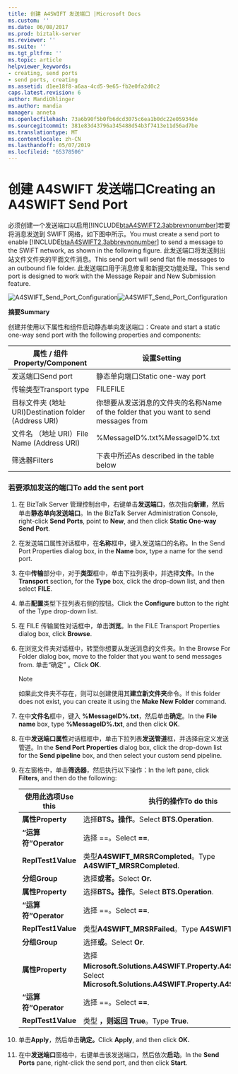 ```yaml
---
title: 创建 A4SWIFT 发送端口 |Microsoft Docs
ms.custom: ''
ms.date: 06/08/2017
ms.prod: biztalk-server
ms.reviewer: ''
ms.suite: ''
ms.tgt_pltfrm: ''
ms.topic: article
helpviewer_keywords:
- creating, send ports
- send ports, creating
ms.assetid: d1ee18f8-a6aa-4cd5-9e65-fb2e0fa2d0c2
caps.latest.revision: 6
author: MandiOhlinger
ms.author: mandia
manager: anneta
ms.openlocfilehash: 73a6b90f5b0fb6dcd3075c6ea1b0dc22e05934de
ms.sourcegitcommit: 381e83d43796a345488d54b3f7413e11d56ad7be
ms.translationtype: MT
ms.contentlocale: zh-CN
ms.lasthandoff: 05/07/2019
ms.locfileid: "65378506"
---
```

# <a name="creating-an-a4swift-send-port"></a><span data-ttu-id="d0787-102">创建 A4SWIFT 发送端口</span><span class="sxs-lookup"><span data-stu-id="d0787-102">Creating an A4SWIFT Send Port</span></span>
<span data-ttu-id="d0787-103">必须创建一个发送端口以启用[!INCLUDE[btaA4SWIFT2.3abbrevnonumber](../../includes/btaa4swift2-3abbrevnonumber-md.md)]若要将消息发送到 SWIFT 网络，如下图中所示。</span><span class="sxs-lookup"><span data-stu-id="d0787-103">You must create a send port to enable [!INCLUDE[btaA4SWIFT2.3abbrevnonumber](../../includes/btaa4swift2-3abbrevnonumber-md.md)] to send a message to the SWIFT network, as shown in the following figure.</span></span> <span data-ttu-id="d0787-104">此发送端口将发送到出站文件文件夹的平面文件消息。</span><span class="sxs-lookup"><span data-stu-id="d0787-104">This send port will send flat file messages to an outbound file folder.</span></span> <span data-ttu-id="d0787-105">此发送端口用于消息修复和新提交功能处理。</span><span class="sxs-lookup"><span data-stu-id="d0787-105">This send port is designed to work with the Message Repair and New Submission feature.</span></span>  
  
 <span data-ttu-id="d0787-106">![](../../adapters-and-accelerators/accelerator-swift/media/a4swift-send-port-configuration.gif "A4SWIFT_Send_Port_Configuration")</span><span class="sxs-lookup"><span data-stu-id="d0787-106">![](../../adapters-and-accelerators/accelerator-swift/media/a4swift-send-port-configuration.gif "A4SWIFT_Send_Port_Configuration")</span></span>  
  
 <span data-ttu-id="d0787-107">**摘要**</span><span class="sxs-lookup"><span data-stu-id="d0787-107">**Summary**</span></span>  
  
 <span data-ttu-id="d0787-108">创建并使用以下属性和组件启动静态单向发送端口：</span><span class="sxs-lookup"><span data-stu-id="d0787-108">Create and start a static one-way send port with the following properties and components:</span></span>  
  
|<span data-ttu-id="d0787-109">属性 / 组件</span><span class="sxs-lookup"><span data-stu-id="d0787-109">Property/Component</span></span>|<span data-ttu-id="d0787-110">设置</span><span class="sxs-lookup"><span data-stu-id="d0787-110">Setting</span></span>|  
|-------------------------|-------------|  
|<span data-ttu-id="d0787-111">发送端口</span><span class="sxs-lookup"><span data-stu-id="d0787-111">Send port</span></span>|<span data-ttu-id="d0787-112">静态单向端口</span><span class="sxs-lookup"><span data-stu-id="d0787-112">Static one-way port</span></span>|  
|<span data-ttu-id="d0787-113">传输类型</span><span class="sxs-lookup"><span data-stu-id="d0787-113">Transport type</span></span>|<span data-ttu-id="d0787-114">FILE</span><span class="sxs-lookup"><span data-stu-id="d0787-114">FILE</span></span>|  
|<span data-ttu-id="d0787-115">目标文件夹 (地址 URI)</span><span class="sxs-lookup"><span data-stu-id="d0787-115">Destination folder (Address URI)</span></span>|<span data-ttu-id="d0787-116">你想要从发送消息的文件夹的名称</span><span class="sxs-lookup"><span data-stu-id="d0787-116">Name of the folder that you want to send messages from</span></span>|  
|<span data-ttu-id="d0787-117">文件名 （地址 URI）</span><span class="sxs-lookup"><span data-stu-id="d0787-117">File Name (Address URI)</span></span>|<span data-ttu-id="d0787-118">%MessageID%.txt</span><span class="sxs-lookup"><span data-stu-id="d0787-118">%MessageID%.txt</span></span>|  
|<span data-ttu-id="d0787-119">筛选器</span><span class="sxs-lookup"><span data-stu-id="d0787-119">Filters</span></span>|<span data-ttu-id="d0787-120">下表中所述</span><span class="sxs-lookup"><span data-stu-id="d0787-120">As described in the table below</span></span>|  
  
### <a name="to-add-the-sent-port"></a><span data-ttu-id="d0787-121">若要添加发送的端口</span><span class="sxs-lookup"><span data-stu-id="d0787-121">To add the sent port</span></span>  
  
1.  <span data-ttu-id="d0787-122">在 BizTalk Server 管理控制台中，右键单击**发送端口**，依次指向**新建**，然后单击**静态单向发送端口**。</span><span class="sxs-lookup"><span data-stu-id="d0787-122">In the BizTalk Server Administration Console, right-click **Send Ports**, point to **New**, and then click **Static One-way Send Port**.</span></span>  
  
2.  <span data-ttu-id="d0787-123">在发送端口属性对话框中，在**名称**框中，键入发送端口的名称。</span><span class="sxs-lookup"><span data-stu-id="d0787-123">In the Send Port Properties dialog box, in the **Name** box, type a name for the send port.</span></span>  
  
3.  <span data-ttu-id="d0787-124">在中**传输**部分中，对于**类型**框中，单击下拉列表中，并选择**文件**。</span><span class="sxs-lookup"><span data-stu-id="d0787-124">In the **Transport** section, for the **Type** box, click the drop-down list, and then select **FILE**.</span></span>  
  
4.  <span data-ttu-id="d0787-125">单击**配置**类型下拉列表右侧的按钮。</span><span class="sxs-lookup"><span data-stu-id="d0787-125">Click the **Configure** button to the right of the Type drop-down list.</span></span>  
  
5.  <span data-ttu-id="d0787-126">在 FILE 传输属性对话框中，单击**浏览**。</span><span class="sxs-lookup"><span data-stu-id="d0787-126">In the FILE Transport Properties dialog box, click **Browse**.</span></span>  
  
6.  <span data-ttu-id="d0787-127">在浏览文件夹对话框中，转至你想要从发送消息的文件夹。</span><span class="sxs-lookup"><span data-stu-id="d0787-127">In the Browse For Folder dialog box, move to the folder that you want to send messages from.</span></span> <span data-ttu-id="d0787-128">单击“确定” 。</span><span class="sxs-lookup"><span data-stu-id="d0787-128">Click **OK**.</span></span>  
  
    > [!NOTE]
    >  <span data-ttu-id="d0787-129">如果此文件夹不存在，则可以创建使用其**建立新文件夹**命令。</span><span class="sxs-lookup"><span data-stu-id="d0787-129">If this folder does not exist, you can create it using the **Make New Folder** command.</span></span>  
  
7.  <span data-ttu-id="d0787-130">在中**文件名**框中，键入 **%MessageID%.txt**，然后单击**确定**。</span><span class="sxs-lookup"><span data-stu-id="d0787-130">In the **File name** box, type **%MessageID%.txt**, and then click **OK**.</span></span>  
  
8.  <span data-ttu-id="d0787-131">在中**发送端口属性**对话框框中，单击下拉列表**发送管道**框，并选择自定义发送管道。</span><span class="sxs-lookup"><span data-stu-id="d0787-131">In the **Send Port Properties** dialog box, click the drop-down list for the **Send pipeline** box, and then select your custom send pipeline.</span></span>  
  
9. <span data-ttu-id="d0787-132">在左窗格中，单击**筛选器**，然后执行以下操作：</span><span class="sxs-lookup"><span data-stu-id="d0787-132">In the left pane, click **Filters**, and then do the following:</span></span>  
  
    |<span data-ttu-id="d0787-133">使用此选项</span><span class="sxs-lookup"><span data-stu-id="d0787-133">Use this</span></span>|<span data-ttu-id="d0787-134">执行的操作</span><span class="sxs-lookup"><span data-stu-id="d0787-134">To do this</span></span>|  
    |--------------|----------------|  
    |<span data-ttu-id="d0787-135">**属性**</span><span class="sxs-lookup"><span data-stu-id="d0787-135">**Property**</span></span>|<span data-ttu-id="d0787-136">选择**BTS。操作**。</span><span class="sxs-lookup"><span data-stu-id="d0787-136">Select **BTS.Operation**.</span></span>|  
    |<span data-ttu-id="d0787-137">**“运算符”**</span><span class="sxs-lookup"><span data-stu-id="d0787-137">**Operator**</span></span>|<span data-ttu-id="d0787-138">选择 ==。</span><span class="sxs-lookup"><span data-stu-id="d0787-138">Select **==**.</span></span>|  
    |<span data-ttu-id="d0787-139">**ReplTest1**</span><span class="sxs-lookup"><span data-stu-id="d0787-139">**Value**</span></span>|<span data-ttu-id="d0787-140">类型**A4SWIFT_MRSRCompleted**。</span><span class="sxs-lookup"><span data-stu-id="d0787-140">Type **A4SWIFT_MRSRCompleted**.</span></span>|  
    |<span data-ttu-id="d0787-141">**分组**</span><span class="sxs-lookup"><span data-stu-id="d0787-141">**Group**</span></span>|<span data-ttu-id="d0787-142">选择**或者。**</span><span class="sxs-lookup"><span data-stu-id="d0787-142">Select **Or.**</span></span>|  
    |<span data-ttu-id="d0787-143">**属性**</span><span class="sxs-lookup"><span data-stu-id="d0787-143">**Property**</span></span>|<span data-ttu-id="d0787-144">选择**BTS。操作**。</span><span class="sxs-lookup"><span data-stu-id="d0787-144">Select **BTS.Operation**.</span></span>|  
    |<span data-ttu-id="d0787-145">**“运算符”**</span><span class="sxs-lookup"><span data-stu-id="d0787-145">**Operator**</span></span>|<span data-ttu-id="d0787-146">选择 ==。</span><span class="sxs-lookup"><span data-stu-id="d0787-146">Select **==**.</span></span>|  
    |<span data-ttu-id="d0787-147">**ReplTest1**</span><span class="sxs-lookup"><span data-stu-id="d0787-147">**Value**</span></span>|<span data-ttu-id="d0787-148">类型**A4SWIFT_MRSRFailed**。</span><span class="sxs-lookup"><span data-stu-id="d0787-148">Type **A4SWIFT_MRSRFailed**.</span></span>|  
    |<span data-ttu-id="d0787-149">**分组**</span><span class="sxs-lookup"><span data-stu-id="d0787-149">**Group**</span></span>|<span data-ttu-id="d0787-150">选择**或**。</span><span class="sxs-lookup"><span data-stu-id="d0787-150">Select **Or**.</span></span>|  
    |<span data-ttu-id="d0787-151">**属性**</span><span class="sxs-lookup"><span data-stu-id="d0787-151">**Property**</span></span>|<span data-ttu-id="d0787-152">选择**Microsoft.Solutions.A4SWIFT.Property.A4SWIFT_Failed**。</span><span class="sxs-lookup"><span data-stu-id="d0787-152">Select **Microsoft.Solutions.A4SWIFT.Property.A4SWIFT_Failed**.</span></span>|  
    |<span data-ttu-id="d0787-153">**“运算符”**</span><span class="sxs-lookup"><span data-stu-id="d0787-153">**Operator**</span></span>|<span data-ttu-id="d0787-154">选择 ==。</span><span class="sxs-lookup"><span data-stu-id="d0787-154">Select **==**.</span></span>|  
    |<span data-ttu-id="d0787-155">**ReplTest1**</span><span class="sxs-lookup"><span data-stu-id="d0787-155">**Value**</span></span>|<span data-ttu-id="d0787-156">类型 **，则返回 True**。</span><span class="sxs-lookup"><span data-stu-id="d0787-156">Type **True**.</span></span>|  
  
10. <span data-ttu-id="d0787-157">单击**Apply**，然后单击**确定。**</span><span class="sxs-lookup"><span data-stu-id="d0787-157">Click **Apply**, and then click **OK.**</span></span>  
  
11. <span data-ttu-id="d0787-158">在中**发送端口**窗格中，右键单击该发送端口，然后依次**启动**。</span><span class="sxs-lookup"><span data-stu-id="d0787-158">In the **Send Ports** pane, right-click the send port, and then click **Start**.</span></span>